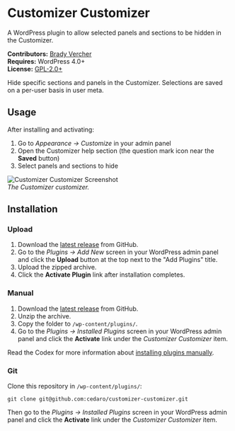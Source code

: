 # Customizer Customizer

A WordPress plugin to allow selected panels and sections to be hidden in the Customizer.

__Contributors:__ [Brady Vercher](https://twitter.com/bradyvercher)  
__Requires:__ WordPress 4.0+  
__License:__ [GPL-2.0+](http://www.gnu.org/licenses/gpl-2.0.html)

Hide specific sections and panels in the Customizer. Selections are saved on a per-user basis in user meta.


## Usage

After installing and activating:

1. Go to *Appearance &rarr; Customize* in your admin panel
2. Open the Customizer help section (the question mark icon near the **Saved** button)
3. Select panels and sections to hide

![Customizer Customizer Screenshot](https://raw.github.com/cedaro/customizer-customizer/master/screenshot-1.png)  
_The Customizer customizer._


## Installation

### Upload

1. Download the [latest release](https://github.com/cedaro/customizer-customizer/archive/master.zip) from GitHub.
2. Go to the _Plugins &rarr; Add New_ screen in your WordPress admin panel and click the __Upload__ button at the top next to the "Add Plugins" title.
3. Upload the zipped archive.
4. Click the __Activate Plugin__ link after installation completes.

### Manual

1. Download the [latest release](https://github.com/cedaro/customizer-customizer/archive/master.zip) from GitHub.
2. Unzip the archive.
3. Copy the folder to `/wp-content/plugins/`.
4. Go to the _Plugins &rarr; Installed Plugins_ screen in your WordPress admin panel and click the __Activate__ link under the _Customizer Customizer_ item.

Read the Codex for more information about [installing plugins manually](http://codex.wordpress.org/Managing_Plugins#Manual_Plugin_Installation).

### Git

Clone this repository in `/wp-content/plugins/`:

`git clone git@github.com:cedaro/customizer-customizer.git`

Then go to the _Plugins &rarr; Installed Plugins_ screen in your WordPress admin panel and click the __Activate__ link under the _Customizer Customizer_ item.
